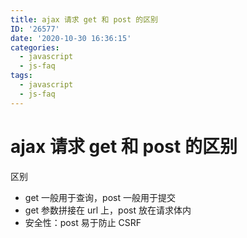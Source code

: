```yaml
---
title: ajax 请求 get 和 post 的区别
ID: '26577'
date: '2020-10-30 16:36:15'
categories:
  - javascript
  - js-faq
tags:
  - javascript
  - js-faq
---
```


# ajax 请求 get 和 post 的区别

区别

- get 一般用于查询，post 一般用于提交
- get 参数拼接在 url 上，post 放在请求体内
- 安全性：post 易于防止 CSRF
 
 
 
 
 
 
 
 
 
 
 
 
 
 
 
 
 
 
 
 
